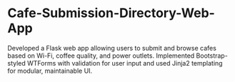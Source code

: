 # Cafe-Submission-Directory-Web-App
Developed a Flask web app allowing users to submit and browse cafes based on Wi-Fi, coffee quality, and power outlets. Implemented Bootstrap-styled WTForms with validation for user input and used Jinja2 templating for modular, maintainable UI.
